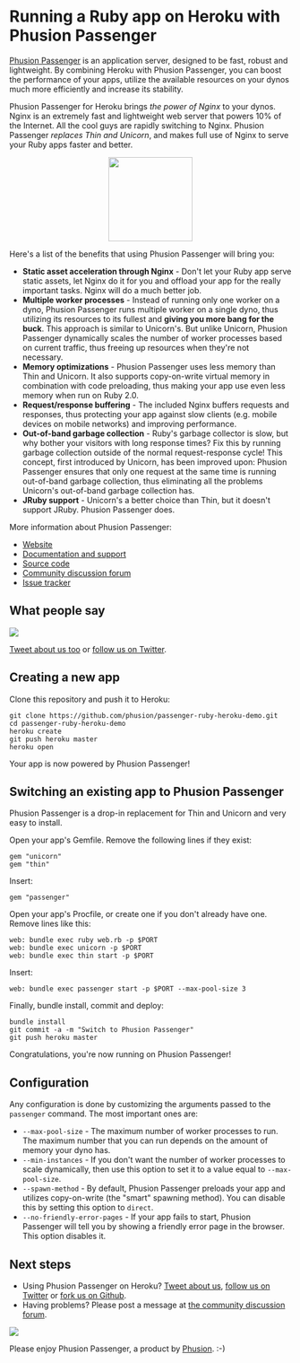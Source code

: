 # Running a Ruby app on Heroku with Phusion Passenger

[Phusion Passenger](https://www.phusionpassenger.com/) is an application server, designed to be fast, robust and lightweight. By combining Heroku with Phusion Passenger, you can boost the performance of your apps, utilize the available resources on your dynos much more efficiently and increase its stability.

Phusion Passenger for Heroku brings *the power of Nginx* to your dynos. Nginx is an extremely fast and lightweight web server that powers 10% of the Internet. All the cool guys are rapidly switching to Nginx. Phusion Passenger *replaces Thin and Unicorn*, and makes full use of Nginx to serve your Ruby apps faster and better.

<center><a href="https://www.phusionpassenger.com/"><img src="http://blog.phusion.nl/wp-content/uploads/2009/04/nginx_passenger_eyecatcher.png" height="150"></a></center>

Here's a list of the benefits that using Phusion Passenger will bring you:

 * **Static asset acceleration through Nginx** - Don't let your Ruby app serve static assets, let Nginx do it for you and offload your app for the really important tasks. Nginx will do a much better job.
 * **Multiple worker processes** - Instead of running only one worker on a dyno, Phusion Passenger runs multiple worker on a single dyno, thus utilizing its resources to its fullest and **giving you more bang for the buck**. This approach is similar to Unicorn's. But unlike Unicorn, Phusion Passenger dynamically scales the number of worker processes based on current traffic, thus freeing up resources when they're not necessary.
 * **Memory optimizations** - Phusion Passenger uses less memory than Thin and Unicorn. It also supports copy-on-write virtual memory in combination with code preloading, thus making your app use even less memory when run on Ruby 2.0.
 * **Request/response buffering** - The included Nginx buffers requests and responses, thus protecting your app against slow clients (e.g. mobile devices on mobile networks) and improving performance.
 * **Out-of-band garbage collection** - Ruby's garbage collector is slow, but why bother your visitors with long response times? Fix this by running garbage collection outside of the normal request-response cycle! This concept, first introduced by Unicorn, has been improved upon: Phusion Passenger ensures that only one request at the same time is running out-of-band garbage collection, thus eliminating all the problems Unicorn's out-of-band garbage collection has.
 * **JRuby support** - Unicorn's a better choice than Thin, but it doesn't support JRuby. Phusion Passenger does.

More information about Phusion Passenger:

 * [Website](https://www.phusionpassenger.com/)
 * [Documentation and support](https://www.phusionpassenger.com/)
 * [Source code](https://github.com/phusion/passenger)
 * [Community discussion forum](https://groups.google.com/d/forum/phusion-passenger‎)
 * [Issue tracker](https://code.google.com/p/phusion-passenger/issues/list)

## What people say

<img src="http://blog.phusion.nl/wp-content/uploads/2013/09/heroku-tweet.png">

[Tweet about us too](https://twitter.com/share) or [follow us on Twitter](https://twitter.com/phusion_nl).

## Creating a new app

Clone this repository and push it to Heroku:

    git clone https://github.com/phusion/passenger-ruby-heroku-demo.git
    cd passenger-ruby-heroku-demo
    heroku create
    git push heroku master
    heroku open

Your app is now powered by Phusion Passenger!

## Switching an existing app to Phusion Passenger

Phusion Passenger is a drop-in replacement for Thin and Unicorn and very easy to install.

Open your app's Gemfile. Remove the following lines if they exist:

    gem "unicorn"
    gem "thin"

Insert:

    gem "passenger"

Open your app's Procfile, or create one if you don't already have one. Remove lines like this:

    web: bundle exec ruby web.rb -p $PORT
    web: bundle exec unicorn -p $PORT
    web: bundle exec thin start -p $PORT

Insert:

    web: bundle exec passenger start -p $PORT --max-pool-size 3

Finally, bundle install, commit and deploy:

    bundle install
    git commit -a -m "Switch to Phusion Passenger"
    git push heroku master

Congratulations, you're now running on Phusion Passenger!

## Configuration

Any configuration is done by customizing the arguments passed to the `passenger` command. The most important ones are:

 * `--max-pool-size` - The maximum number of worker processes to run. The maximum number that you can run depends on the amount of memory your dyno has.
 * `--min-instances` - If you don't want the number of worker processes to scale dynamically, then use this option to set it to a value equal to `--max-pool-size`.
 * `--spawn-method` - By default, Phusion Passenger preloads your app and utilizes copy-on-write (the "smart" spawning method). You can disable this by setting this option to `direct`.
 * `--no-friendly-error-pages` - If your app fails to start, Phusion Passenger will tell you by showing a friendly error page in the browser. This option disables it.

## Next steps

 * Using Phusion Passenger on Heroku? [Tweet about us](https://twitter.com/share), [follow us on Twitter](https://twitter.com/phusion_nl) or [fork us on Github](https://github.com/phusion/passenger).
 * Having problems? Please post a message at [the community discussion forum](https://groups.google.com/d/forum/phusion-passenger‎).

[<img src="http://www.phusion.nl/assets/logo.png">](http://www.phusion.nl/)

Please enjoy Phusion Passenger, a product by [Phusion](http://www.phusion.nl/). :-)
